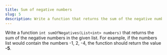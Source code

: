 ```yaml
---
title: Sum of negative numbers
slug: 5
description: Write a function that returns the sum of the negative numbers in the given list.
---
```


Write a function `int sumOfNegatives(List<int> numbers)` that returns the sum of the negative numbers in the given list. For example, if the numbers list would contain the numbers -1, 2, -4, the function should return the value **-5**.
